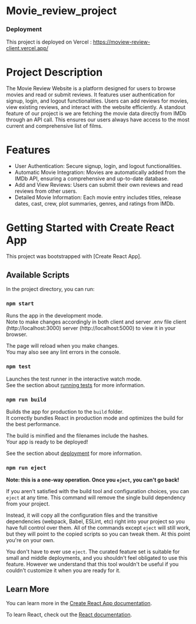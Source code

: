 ﻿# Movie_review_project

### Deployment

This project is deployed on Vercel : https://moview-review-client.vercel.app/

# Project Description
The Movie Review Website is a platform designed for users to browse movies and read or submit reviews. It features user authentication for signup, login, and logout functionalities. Users can add reviews for movies, view existing reviews, and interact with the website efficiently. A standout feature of our project is we are fetching the movie data directly from IMDb through an API call. This ensures our users always have access to the most current and comprehensive list of films.
# Features
- User Authentication: Secure signup, login, and logout functionalities.
- Automatic Movie Integration: Movies are automatically added from the IMDb API, ensuring a comprehensive and up-to-date database.
- Add and View Reviews: Users can submit their own reviews and read reviews from other users.
- Detailed Movie Information: Each movie entry includes titles, release dates, cast, crew, plot summaries, genres, and ratings from IMDb.



# Getting Started with Create React App

This project was bootstrapped with [Create React App].

## Available Scripts

In the project directory, you can run:

### `npm start`

Runs the app in the development mode.\
Note to make changes accordingly in both client and server .env file
client (http://localhost:3000) server (http://localhost:5000) to view it in your browser.

The page will reload when you make changes.\
You may also see any lint errors in the console.

### `npm test`

Launches the test runner in the interactive watch mode.\
See the section about [running tests](https://facebook.github.io/create-react-app/docs/running-tests) for more information.

### `npm run build`

Builds the app for production to the `build` folder.\
It correctly bundles React in production mode and optimizes the build for the best performance.

The build is minified and the filenames include the hashes.\
Your app is ready to be deployed!

See the section about [deployment](https://facebook.github.io/create-react-app/docs/deployment) for more information.

### `npm run eject`

**Note: this is a one-way operation. Once you `eject`, you can't go back!**

If you aren't satisfied with the build tool and configuration choices, you can `eject` at any time. This command will remove the single build dependency from your project.

Instead, it will copy all the configuration files and the transitive dependencies (webpack, Babel, ESLint, etc) right into your project so you have full control over them. All of the commands except `eject` will still work, but they will point to the copied scripts so you can tweak them. At this point you're on your own.

You don't have to ever use `eject`. The curated feature set is suitable for small and middle deployments, and you shouldn't feel obligated to use this feature. However we understand that this tool wouldn't be useful if you couldn't customize it when you are ready for it.

## Learn More

You can learn more in the [Create React App documentation](https://facebook.github.io/create-react-app/docs/getting-started).

To learn React, check out the [React documentation](https://reactjs.org/).
